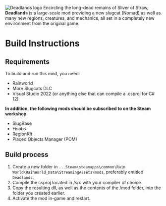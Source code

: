 ![Deadlands logo](/mod/thumbnail.png)
Encircling the long-dead remains of Sliver of Straw, **Deadlands** is a large-scale mod providing a new slugcat (Nomad) as well as many new regions, creatures, and mechanics, all set in a completely new environment from the original game.

# Build Instructions

## Requirements
To build and run this mod, you need:
- Rainworld
- More Slugcats DLC
- Visual Studio 2022 (or anything else that can compile a .csproj for C# 12)

**In addition, the following mods should be subscribed to on the Steam workshop**:
- SlugBase
- Fisobs
- RegionKit
- Placed Objects Manager (POM)

## Build process
1. Create a new folder in `...Steam\steamapps\common\Rain World\RainWorld_Data\StreamingAssets\mods`, preferably entitled `Deadlands`.
2. Compile the csproj located in /src with your compiler of choice.
3. Copy the resulting dll, as well as the contents of the /mod folder, into the folder you created earlier.
4. Activate the mod in-game and restart.
